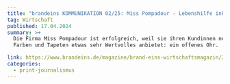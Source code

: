 ```yaml
---
title: "brandeins KOMMUNIKATION 02/25: Miss Pompadour - Lebenshilfe inklusive"
tag: Wirtschaft
published: 17.04.2024
summary: >+
  Die Firma Miss Pompadour ist erfolgreich, weil sie ihren Kundinnen neben
  Farben und Tapeten etwas sehr Wertvolles anbietet: ein offenes Ohr.

link: https://www.brandeins.de/magazine/brand-eins-wirtschaftsmagazin/2025/kommunikation-in-nervoesen-zeiten/misspompadour-lebenshilfe-inklusive
categories:
  - print-journalismus
---
```


